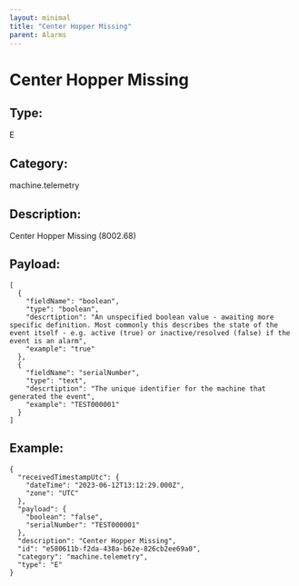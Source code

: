 ```yaml
---
layout: minimal
title: "Center Hopper Missing"
parent: Alarms
---
```


# Center Hopper Missing

## Type:

E

## Category:

machine.telemetry

## Description: 

Center Hopper Missing (8002.68)

## Payload:

```
[
  {
    "fieldName": "boolean",
    "type": "boolean",
    "descrtiption": "An unspecified boolean value - awaiting more specific definition. Most commonly this describes the state of the event itself - e.g. active (true) or inactive/resolved (false) if the event is an alarm",
    "example": "true"
  },
  {
    "fieldName": "serialNumber",
    "type": "text",
    "descrtiption": "The unique identifier for the machine that generated the event",
    "example": "TEST000001"
  }
]
```

## Example:

```
{
  "receivedTimestampUtc": {
    "dateTime": "2023-06-12T13:12:29.000Z",
    "zone": "UTC"
  },
  "payload": {
    "boolean": "false",
    "serialNumber": "TEST000001"
  },
  "description": "Center Hopper Missing",
  "id": "e580611b-f2da-438a-b62e-826cb2ee69a0",
  "category": "machine.telemetry",
  "type": "E"
}
```
